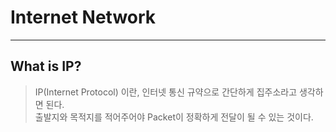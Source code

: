 # Internet Network
---
## What is IP?
> IP(Internet Protocol) 이란, 인터넷 통신 규약으로 간단하게 집주소라고 생각하면 된다.  
> 출발지와 목적지를 적어주어야 Packet이 정확하게 전달이 될 수 있는 것이다.  
